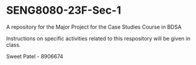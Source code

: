 # SENG8080-23F-Sec-1
A repository for the Major Project for the Case Studies Course in BDSA

Instructions on specific activities related to this respository will be given in class.

Sweet Patel - 8906674
